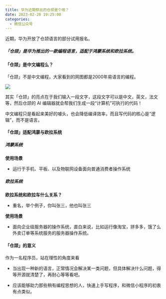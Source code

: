 ```yaml
---
title: 华为近期祭出的仓颉是个啥？
date: 2023-02-20 19:25:00
categories:
  - 微信公众号
---
```


近期，华为开放了仓颉语言的部分试用报名。

##### 「仓颉」是华为推出的一款编程语言，适配于鸿蒙系统和欧拉系统。

#### **「仓颉」是中文编程么？**
「仓颉」不是中文编程，大家看到的网图都是2000年易语言的编程。

![](https://gitee.com/cjyzwg/img/raw/master/202203251653722.png)


其实「仓颉」的亮点在于我们输入一段文字，这段文字可以是中文，英文，法文等，然后仓颉的 AI 编辑器就会帮我们生成一段“计算机”可执行的代码！  

中文编程只是看起来美好的噱头，也会降低编译效率，而且写代码的核心是“逻辑”，而不是语言。  





#### **「仓颉」适配鸿蒙与欧拉系统**

##### 鸿蒙系统

**使用场景**

- 运行于手机、平板、以及物联网设备面向普通消费者操作系统


##### 欧拉系统

**欧拉系统和欧拉车什么关系？**

- 重名，举个例子，你叫张三，他也叫张三

**使用场景**

- 面向企业级服务器的操作系统，直白来说，比如运行像淘宝，拼多多，饿了么外卖订单等系统服务的服务器操作系统。

#### **「仓颉」的意义**

作为一名程序员，站在理性的角度来看

- 当出现一种新的语言，正常情况会解决某一类问题，但具体解决什么问题，得等开源就清楚了，再耐心等等看吧。

- 应该能够助力那些稍有编程思想的人，快速上手写程序，和微信小程序的初衷有点类似。




